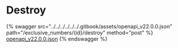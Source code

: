 # Destroy

{% swagger src="../../../../../../.gitbook/assets/openapi_v22.0.0.json" path="/exclusive_numbers/{id}/destroy" method="post" %}
[openapi_v22.0.0.json](../../../../../../.gitbook/assets/openapi_v22.0.0.json)
{% endswagger %}
